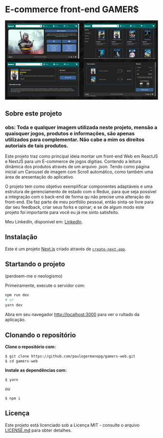 # E-commerce front-end GAMER$

![Preview-Screens](https://github.com/paulogermanopg/gamers-web/blob/main/imagem.png)

## Sobre este projeto
### obs: Toda e qualquer imagem utilizada neste projeto, mensão a quaisquer jogos, produtos e informações, são apenas utilizados para complementar. Não cabe a mim os direitos autoriais de tais produtos.
Este projeto traz como principal ideia montar um front-end Web em ReactJS e NextJS para um E-commerce de jogos digitias. Contendo a leitura dinâmica dos produtos através de um arquivo .json.
Tendo como página inicial um Carousel de imagem com Scroll automático, como também uma área de aresentação do aplicativo.

O projeto tem como objetivo exemplificar componentes adaptáveis e uma estrutura de gerenciamento de estado com o Redux, para que seja possível a integração com o back-end de forma qu não precise uma alteração do front-end.
Ele faz parte de meu portfólio pessoal, então sinta-se livre para dar seu feedback, criar seus forks e opinar; e se de algum modo este projeto foi importante para você eu já me sinto satisfeito.

Meu LinkedIn, disponível em: [LinkedIn](https://www.linkedin.com/in/paulo-germano-pg/).

## Instalação

Este é um projeto [Next.js](https://nextjs.org/) criado através de [`create-next-app`](https://github.com/vercel/next.js/tree/canary/packages/create-next-app).

## Startando o projeto 
(perdoem-me o neologismo) 

Primeiramente, execute o servidor com:

```bash
npm run dev
# or
yarn dev
```

Abra em seu navegador [http://localhost:3000](http://localhost:3000) para ver o rultado da aplicação.

## Clonando o repositório

**Clone o repositório com:**

```
$ git clone https://github.com/paulogermanopg/gamers-web.git
$ cd gamers-web
```

**Instale as dependências com:**

```
$ yarn
```

_ou_

```
$ npm i

```

## Licença

Este projeto está licenciado sob a Licença MIT - consulte o arquivo [LICENSE.md](https://github.com/paulogermanopg/gamers-web/blob/main/LICENSE) para obter detalhes.
